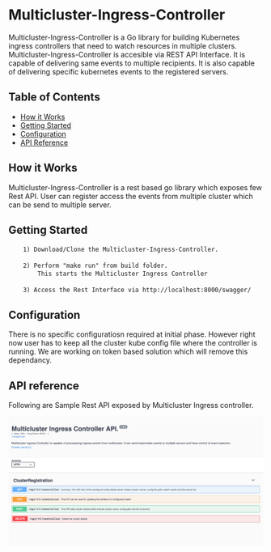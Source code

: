# Multicluster-Ingress-Controller

Multicluster-Ingress-Controller is a Go library for building Kubernetes ingress controllers that need to watch resources in multiple clusters. Multicluster-Ingress-Controller is accesible via REST API Interface. It is capable of delivering same events to multiple recipients. It is also capable of delivering specific kubernetes events to the registered servers.  


## Table of Contents

- [How it Works](#how-it-works)
- [Getting Started](#getting-started)
- [Configuration](#configuration)
- [API Reference](#api-reference)

## How it Works

Multicluster-Ingress-Controller is a rest based go library which exposes few Rest API. User can register access the events from multiple cluster which can be send to multiple server.  



## Getting Started

```
	1) Download/Clone the Multicluster-Ingress-Controller.
		
	2) Perform "make run" from build folder.
		This starts the Multicluster Ingress Controller

	3) Access the Rest Interface via http://localhost:8000/swagger/
```
	
## Configuration

There is no specific configuratiosn required at initial phase. However right now user has to keep all the cluster kube config file where the controller is running. We are working on token based solution which will remove this dependancy.

## API reference

Following are Sample Rest API exposed by Multicluster Ingress controller.

![Rest API List](pkg/docs/images/RestApi.png)





